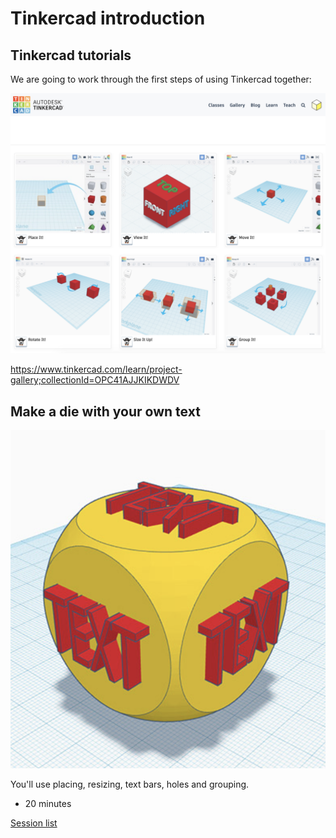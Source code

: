 # Tinkercad introduction

## Tinkercad tutorials

We are going to work through the first steps of using Tinkercad together:

![Tinkercad Tutorials](../assets/TinkercadTutorials.png)

https://www.tinkercad.com/learn/project-gallery;collectionId=OPC41AJJKIKDWDV

## Make a die with your own text

![Tinkercad Die](../assets/TinkercadDie.png)

You'll use placing, resizing, text bars, holes and grouping.

* 20 minutes

[Session list](../session_list)
